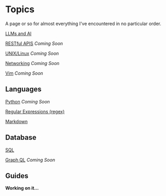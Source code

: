 # Topics

A page or so for almost everything I've encountered in no particular order.

[LLMs and AI](./llms_and_ai.md)

[RESTful APIS](./rest_apis.md) *Coming Soon*

[UNIX/Linux](./unix_linux.md) *Coming Soon*

[Networking](./networking.md) *Coming Soon*

[Vim](./vim.md) *Coming Soon*

## Languages

[Python](./languages/python.md) *Coming Soon*

[Regular Expressions (regex)](./languages//regex.md)

[Markdown](./languages/markdown.md)

## Database

[SQL](./sql.md) 

[Graph QL](./graphql.md) *Coming Soon*

## Guides

**Working on it...**